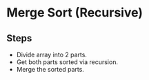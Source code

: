 # Merge Sort (Recursive)

## Steps
- Divide array into 2 parts.
- Get both parts sorted via recursion.
- Merge the sorted parts.   